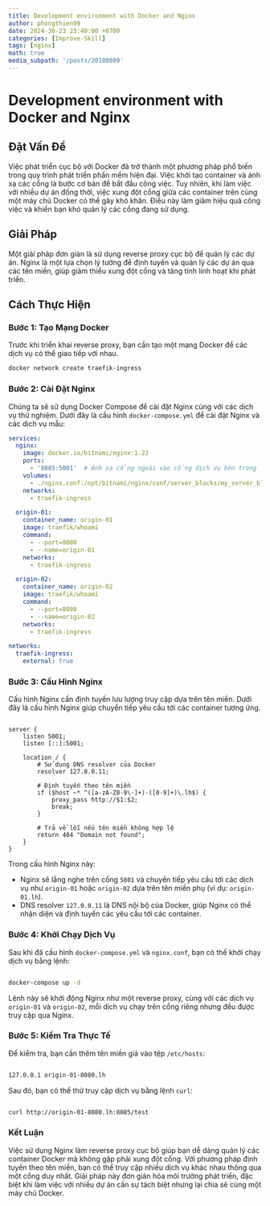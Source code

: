 ```yaml
---
title: Development environment with Docker and Nginx
author: phongthien99
date: 2024-30-23 23:40:00 +0700
categories: [Improve-Skill]
tags: [nginx]
math: true
media_subpath: '/posts/20180809'
---
```

#  Development environment with Docker and Nginx

## Đặt Vấn Đề

Việc phát triển cục bộ với Docker đã trở thành một phương pháp phổ biến trong quy trình phát triển phần mềm hiện đại. Việc khởi tạo container và ánh xạ các cổng là bước cơ bản để bắt đầu công việc. Tuy nhiên, khi làm việc với nhiều dự án đồng thời, việc xung đột cổng giữa các container trên cùng một máy chủ Docker có thể gây khó khăn. Điều này làm giảm hiệu quả công việc và khiến bạn khó quản lý các cổng đang sử dụng.

## Giải Pháp

Một giải pháp đơn giản là sử dụng reverse proxy cục bộ để quản lý các dự án. Nginx là một lựa chọn lý tưởng để định tuyến và quản lý các dự án qua các tên miền, giúp giảm thiểu xung đột cổng và tăng tính linh hoạt khi phát triển.

## Cách Thực Hiện

### Bước 1: Tạo Mạng Docker

Trước khi triển khai reverse proxy, bạn cần tạo một mạng Docker để các dịch vụ có thể giao tiếp với nhau.

```bash
docker network create traefik-ingress

```

### Bước 2: Cài Đặt Nginx

Chúng ta sẽ sử dụng Docker Compose để cài đặt Nginx cùng với các dịch vụ thử nghiệm. Dưới đây là cấu hình `docker-compose.yml` để cài đặt Nginx và các dịch vụ mẫu:

```yaml
services:
  nginx:
    image: docker.io/bitnami/nginx:1.23
    ports:
      - '8085:5001'  # Ánh xạ cổng ngoài vào cổng dịch vụ bên trong
    volumes:
      - ./nginx.conf:/opt/bitnami/nginx/conf/server_blocks/my_server_block.conf  # Cấu hình Nginx tùy chỉnh
    networks:
      - traefik-ingress

  origin-01:
    container_name: origin-01
    image: traefik/whoami
    command:
      - --port=8080
      - --name=origin-01
    networks:
      - traefik-ingress

  origin-02:
    container_name: origin-02
    image: traefik/whoami
    command:
      - --port=8080
      - --name=origin-02
    networks:
      - traefik-ingress

networks:
  traefik-ingress:
    external: true

```

### Bước 3: Cấu Hình Nginx

Cấu hình Nginx cần định tuyến lưu lượng truy cập dựa trên tên miền. Dưới đây là cấu hình Nginx giúp chuyển tiếp yêu cầu tới các container tương ứng.

```

server {
    listen 5001;
    listen [::]:5001;

    location / {
        # Sử dụng DNS resolver của Docker
        resolver 127.0.0.11;

        # Định tuyến theo tên miền
        if ($host ~* ^([a-zA-Z0-9\-]+)-([0-9]+)\.lh$) {
            proxy_pass http://$1:$2;  
            break;
        }

        # Trả về lỗi nếu tên miền không hợp lệ
        return 404 "Domain not found";
    }
}
```

Trong cấu hình Nginx này:

- Nginx sẽ lắng nghe trên cổng `5001` và chuyển tiếp yêu cầu tới các dịch vụ như `origin-01` hoặc `origin-02` dựa trên tên miền phụ (ví dụ: `origin-01.lh`).
- DNS resolver `127.0.0.11` là DNS nội bộ của Docker, giúp Nginx có thể nhận diện và định tuyến các yêu cầu tới các container.

### Bước 4: Khởi Chạy Dịch Vụ

Sau khi đã cấu hình `docker-compose.yml` và `nginx.conf`, bạn có thể khởi chạy dịch vụ bằng lệnh:

```bash

docker-compose up -d
```

Lệnh này sẽ khởi động Nginx như một reverse proxy, cùng với các dịch vụ `origin-01` và `origin-02`, mỗi dịch vụ chạy trên cổng riêng nhưng đều được truy cập qua Nginx.

### Bước 5: Kiểm Tra Thực Tế

Để kiểm tra, bạn cần thêm tên miền giả vào tệp `/etc/hosts`:

```bash

127.0.0.1 origin-01-8080.lh
```

Sau đó, bạn có thể thử truy cập dịch vụ bằng lệnh `curl`:

```bash

curl http://origin-01-8080.lh:8085/test
```

### Kết Luận

Việc sử dụng Nginx làm reverse proxy cục bộ giúp bạn dễ dàng quản lý các container Docker mà không gặp phải xung đột cổng. Với phương pháp định tuyến theo tên miền, bạn có thể truy cập nhiều dịch vụ khác nhau thông qua một cổng  duy nhất. Giải pháp này đơn giản hóa môi trường phát triển, đặc biệt khi làm việc với nhiều dự án cần sự tách biệt nhưng lại chia sẻ cùng một máy chủ Docker.